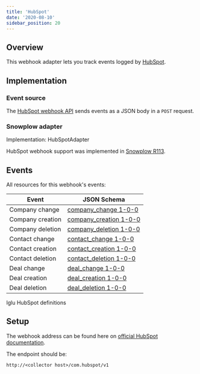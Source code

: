 ```yaml
---
title: 'HubSpot'
date: '2020-08-10'
sidebar_position: 20
---
```


## Overview

This webhook adapter lets you track events logged by [HubSpot](https://www.hubspot.com/).

## Implementation

### Event source

The [HubSpot webhook API](https://developers.hubspot.com/docs/methods/webhooks/webhooks-overview) sends events as a JSON body in a `POST` request.

### Snowplow adapter

Implementation: HubSpotAdapter

HubSpot webhook support was implemented in [Snowplow R113](https://github.com/snowplow/snowplow/releases/tag/r113-filitosa).

## Events

All resources for this webhook's events:

| **Event**        | **JSON Schema**                                                                                                                      |
| ---------------- | ------------------------------------------------------------------------------------------------------------------------------------ |
| Company change   | [company_change 1-0-0](https://github.com/snowplow/iglu-central/blob/master/schemas/com.hubspot/company_change/jsonschema/1-0-0)     |
| Company creation | [company_creation 1-0-0](https://github.com/snowplow/iglu-central/blob/master/schemas/com.hubspot/company_creation/jsonschema/1-0-0) |
| Company deletion | [company_deletion 1-0-0](https://github.com/snowplow/iglu-central/blob/master/schemas/com.hubspot/company_deletion/jsonschema/1-0-0) |
| Contact change   | [contact_change 1-0-0](https://github.com/snowplow/iglu-central/blob/master/schemas/com.hubspot/contact_change/jsonschema/1-0-0)     |
| Contact creation | [contact_creation 1-0-0](https://github.com/snowplow/iglu-central/blob/master/schemas/com.hubspot/contact_creation/jsonschema/1-0-0) |
| Contact deletion | [contact_deletion 1-0-0](https://github.com/snowplow/iglu-central/blob/master/schemas/com.hubspot/contact_deletion/jsonschema/1-0-0) |
| Deal change      | [deal_change 1-0-0](https://github.com/snowplow/iglu-central/blob/master/schemas/com.hubspot/deal_change/jsonschema/1-0-0)           |
| Deal creation    | [deal_creation 1-0-0](https://github.com/snowplow/iglu-central/blob/master/schemas/com.hubspot/deal_creation/jsonschema/1-0-0)       |
| Deal deletion    | [deal_deletion 1-0-0](https://github.com/snowplow/iglu-central/blob/master/schemas/com.hubspot/deal_deletion/jsonschema/1-0-0)       |

Iglu HubSpot definitions

## Setup

The webhook address can be found here on [official HubSpot documentation](https://developers.hubspot.com/docs/methods/webhooks/webhooks-overview).

The endpoint should be:

```markup
http://<collector host>/com.hubspot/v1
```
